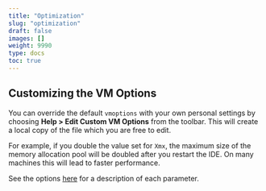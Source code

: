 ```yaml
---
title: "Optimization"
slug: "optimization"
draft: false
images: []
weight: 9990
type: docs
toc: true
---
```


## Customizing the VM Options
You can override the default `vmoptions` with your own personal settings by choosing **Help > Edit Custom VM Options** from the toolbar. This will create a local copy of the file which you are free to edit.

For example, if you double the value set for `Xmx`, the maximum size of the memory allocation pool will be doubled after you restart the IDE. On many machines this will lead to faster performance.

See the options [here](http://docs.oracle.com/javase/7/docs/technotes/tools/solaris/java.html) for a description of each parameter.

